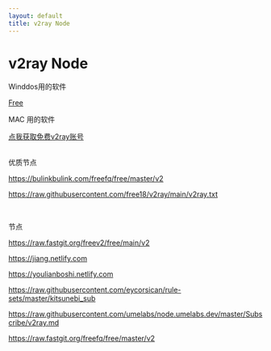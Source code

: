 ```yaml
---
layout: default
title: v2ray Node
---
```


# v2ray Node

Winddos用的软件  
  
[Free](https://github.com/freefq/free)  

MAC 用的软件  
  
[点我获取免费v2ray账号](https://github.com/Alvin9999/new-pac/wiki/v2ray免费账号)  
<br>  
  
优质节点  

<https://bulinkbulink.com/freefq/free/master/v2>

<https://raw.githubusercontent.com/free18/v2ray/main/v2ray.txt>  

<br>  
  
节点  

<https://raw.fastgit.org/freev2/free/main/v2>

<https://jiang.netlify.com>

<https://youlianboshi.netlify.com>

<https://raw.githubusercontent.com/eycorsican/rule-sets/master/kitsunebi_sub>

<https://raw.githubusercontent.com/umelabs/node.umelabs.dev/master/Subscribe/v2ray.md>

<https://raw.fastgit.org/freefq/free/master/v2>  
